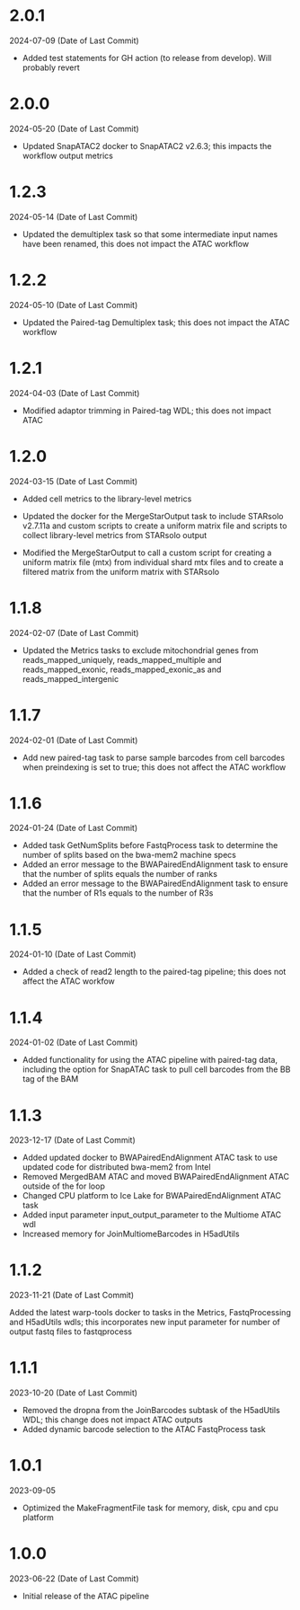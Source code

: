 # 2.0.1
2024-07-09 (Date of Last Commit)

* Added test statements for GH action (to release from develop). Will probably revert

# 2.0.0
2024-05-20 (Date of Last Commit)

* Updated SnapATAC2 docker to SnapATAC2 v2.6.3; this impacts the workflow output metrics

# 1.2.3
2024-05-14 (Date of Last Commit)

* Updated the demultiplex task so that some intermediate input names have been renamed, this does not impact the ATAC workflow

# 1.2.2
2024-05-10 (Date of Last Commit)

* Updated the Paired-tag Demultiplex task; this does not impact the ATAC workflow

# 1.2.1
2024-04-03 (Date of Last Commit)
* Modified adaptor trimming in Paired-tag WDL; this does not impact ATAC

# 1.2.0
2024-03-15 (Date of Last Commit)

* Added cell metrics to the library-level metrics

* Updated the docker for the MergeStarOutput task to include STARsolo v2.7.11a and custom scripts to create a uniform matrix file and scripts to collect library-level metrics from STARsolo output

* Modified the MergeStarOutput to call a custom script for creating a uniform matrix file (mtx) from individual shard mtx files and to create a filtered matrix from the uniform matrix with STARsolo

# 1.1.8
2024-02-07 (Date of Last Commit)

* Updated the Metrics tasks to exclude mitochondrial genes from reads_mapped_uniquely, reads_mapped_multiple and reads_mapped_exonic, reads_mapped_exonic_as and reads_mapped_intergenic

# 1.1.7
2024-02-01 (Date of Last Commit)

* Add new paired-tag task to parse sample barcodes from cell barcodes when preindexing is set to true; this does not affect the ATAC workflow

# 1.1.6
2024-01-24 (Date of Last Commit)

* Added task GetNumSplits before FastqProcess task to determine the number of splits based on the bwa-mem2 machine specs
* Added an error message to the BWAPairedEndAlignment task to ensure that the number of splits equals the number of ranks
* Added an error message to the BWAPairedEndAlignment task to ensure that the number of R1s equals to the number of R3s

# 1.1.5 
2024-01-10 (Date of Last Commit)

* Added a check of read2 length to the paired-tag pipeline; this does not affect the ATAC workfow

# 1.1.4
2024-01-02 (Date of Last Commit)

* Added functionality for using the ATAC pipeline with paired-tag data, including the option for SnapATAC task to pull cell barcodes from the BB tag of the BAM

# 1.1.3
2023-12-17 (Date of Last Commit)

* Added updated docker to BWAPairedEndAlignment ATAC task to use updated code for distributed bwa-mem2 from Intel
* Removed MergedBAM ATAC and moved BWAPairedEndAlignment ATAC outside of the for loop
* Changed CPU platform to Ice Lake for BWAPairedEndAlignment ATAC task
* Added input parameter input_output_parameter to the Multiome ATAC wdl
* Increased memory for JoinMultiomeBarcodes in H5adUtils 

# 1.1.2
2023-11-21 (Date of Last Commit)

Added the latest warp-tools docker to tasks in the Metrics, FastqProcessing and H5adUtils wdls; this incorporates new input parameter for number of output fastq files to fastqprocess

# 1.1.1
2023-10-20 (Date of Last Commit)
* Removed the dropna from the JoinBarcodes subtask of the H5adUtils WDL; this change does not impact ATAC outputs
* Added dynamic barcode selection to the ATAC FastqProcess task

# 1.0.1
2023-09-05

* Optimized the MakeFragmentFile task for memory, disk, cpu and cpu platform

# 1.0.0
2023-06-22 (Date of Last Commit)

* Initial release of the ATAC pipeline

